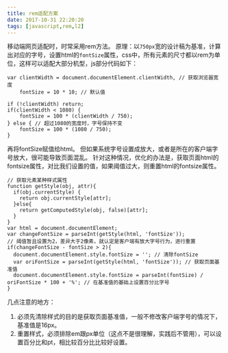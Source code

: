```yaml
---
title: rem适配方案
date: 2017-10-31 22:20:20
tags: [javascript,rem,l2]
---
```


移动端网页适配时，时常采用rem方法。
原理：以`750px`宽的设计稿为基准，计算出对应的字号，设置html的`fontSize`属性，css中，所有元素的尺寸都以rem为单位，这样可以适配大部分机型，js部分代码如下：
```
var clientWidth = document.documentElement.clientWidth, // 获取浏览器宽度
    fontSize = 10 * 10; // 默认值

if (!clientWidth) return;
if(clientWidth < 1080) {
    fontSize = 100 * (clientWidth / 750);
} else { // 超过1080的宽度时，字号保持不变
    fontSize = 100 * (1080 / 750);
}
```
再将fontSize赋值给html。
但如果系统字号设置成放大，或者是所在的客户端字号放大，很可能导致页面混乱。
针对这种情况，优化的办法是，获取页面html的fontsize属性，对比我们设置的值，如果阈值过大，则重置html的fontsize属性。
```
// 获取元素某种样式属性
function getStyle(obj, attr){
  if(obj.currentStyle) {
    return obj.currentStyle[attr];
  }else{
    return getComputedStyle(obj, false)[attr];
  }
}
var html = document.documentElement;
var changeFontSize = parseInt(getStyle(html, 'fontSize'));
// 阈值暂且设置为2，差异大于2像素，就认定是客户端有放大字号行为，进行重置
if(changeFontSize - fontSize > 2){
  document.documentElement.style.fontSize = ''; // 清除fontSize
  var oriFontSize = parseInt(getStyle(html, 'fontSize')); // 获取页面基准值
  document.documentElement.style.fontSize = parseInt(fontSize) / oriFontSize * 100 + '%'; // 在基准值的基础上设置百分比字号
}
```
几点注意的地方：
1. 必须先清除样式的目的是获取页面基准值，一般不修改客户端字号的情况下，基准值是16px。
2. 重置样式，必须排除em跟px单位（这点不是很理解，实践后不管用），可以设置百分比和pt，相比较百分比比较好设置。
